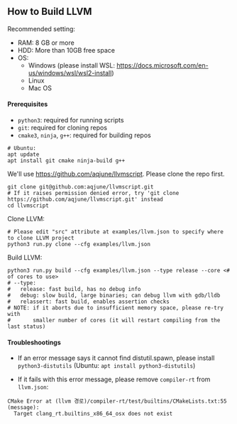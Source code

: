 ## How to Build LLVM

Recommended setting:
- RAM: 8 GB or more
- HDD: More than 10GB free space
- OS:
  - Windows (please install WSL: https://docs.microsoft.com/en-us/windows/wsl/wsl2-install)
  - Linux
  - Mac OS

#### Prerequisites

- `python3`: required for running scripts
- `git`: required for cloning repos
- `cmake3`, `ninja`, `g++`: required for building repos

```
# Ubuntu:
apt update
apt install git cmake ninja-build g++
```

We'll use https://github.com/aqjune/llvmscript. Please clone the repo first.

```
git clone git@github.com:aqjune/llvmscript.git
# If it raises permission denied error, try 'git clone https://github.com/aqjune/llvmscript.git' instead
cd llvmscript
```

Clone LLVM:
```
# Please edit "src" attribute at examples/llvm.json to specify where to clone LLVM project
python3 run.py clone --cfg examples/llvm.json
```

Build LLVM:
```
python3 run.py build --cfg examples/llvm.json --type release --core <# of cores to use>
# --type:
#   release: fast build, has no debug info
#   debug: slow build, large binaries; can debug llvm with gdb/lldb
#   relassert: fast build, enables assertion checks
# NOTE: if it aborts due to insufficient memory space, please re-try with
#       smaller number of cores (it will restart compiling from the last status)
```

#### Troubleshootings

- If an error message says it cannot find distutil.spawn, please install `python3-distutils`
(Ubuntu: `apt install python3-distutils`)

- If it fails with this error message, please remove `compiler-rt` from `llvm.json`:

```
CMake Error at (llvm 경로)/compiler-rt/test/builtins/CMakeLists.txt:55 (message):
  Target clang_rt.builtins_x86_64_osx does not exist
```
